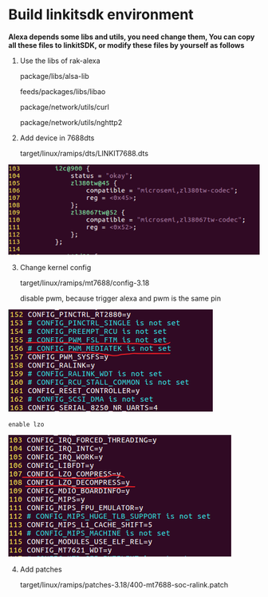 # Build linkitsdk environment

**Alexa depends some libs and utils, you need change them, You can copy all these files to linkitSDK, or modify these files by yourself as follows**

1. Use the libs of rak-alexa

	package/libs/alsa-lib 

	feeds/packages/libs/libao
	
	package/network/utils/curl
	
	package/network/utils/nghttp2


2. Add device in 7688dts

	target/linux/ramips/dts/LINKIT7688.dts

![](https://github.com/RAKWireless/LinkitSmart-Alexa-Quick-Start/blob/master/img/linkit-alexa/linkit-alexa-dts.png)

3. Change kernel config

	target/linux/ramips/mt7688/config-3.18

	disable pwm, because trigger alexa and pwm is the same pin

![](https://github.com/RAKWireless/LinkitSmart-Alexa-Quick-Start/blob/master/img/linkit-alexa/kernel-config-pwm.png)

	enable lzo

![](https://github.com/RAKWireless/LinkitSmart-Alexa-Quick-Start/blob/master/img/linkit-alexa/kernel-config-lzo.png)

4. Add patches

	target/linux/ramips/patches-3.18/400-mt7688-soc-ralink.patch


